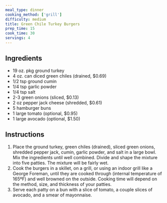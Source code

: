 ```yaml
---
meal_type: dinner
cooking_method: ['grill']
difficulty: medium
title: Green Chile Turkey Burgers
prep_time: 15
cook_time: 30
servings: 4
---
```


## Ingredients

- 19 oz. pkg ground turkey
- 4 oz. can diced green chiles (drained, $0.69)
- 1/2 tsp ground cumin
- 1/4 tsp garlic powder
- 1/4 tsp salt
- 2-3 green onions (sliced, $0.13)
- 2 oz pepper jack cheese (shredded, $0.61)
- 5 hamburger buns
- 1 large tomato (optional, $0.95)
- 1 large avocado (optional, $1.50)

## Instructions

1. Place the ground turkey, green chiles (drained), sliced green onions, shredded pepper jack, cumin, garlic powder, and salt in a large bowl. Mix the ingredients until well combined. Divide and shape the mixture into five patties. The mixture will be fairly wet.
2. Cook the burgers in a skillet, on a grill, or using an indoor grill like a George Foreman, until they are cooked through (internal temperature of 165ºF) and well browned on the outside. Cooking time will depend on the method, size, and thickness of your patties.
3. Serve each patty on a bun with a slice of tomato, a couple slices of avocado, and a smear of mayonnaise.
